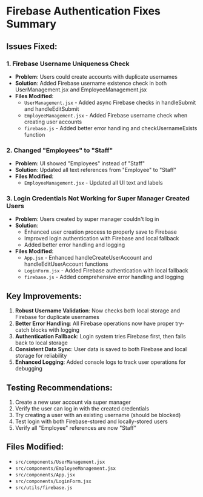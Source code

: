 # Firebase Authentication Fixes Summary

## Issues Fixed:

### 1. Firebase Username Uniqueness Check
- **Problem**: Users could create accounts with duplicate usernames
- **Solution**: Added Firebase username existence check in both UserManagement.jsx and EmployeeManagement.jsx
- **Files Modified**: 
  - `UserManagement.jsx` - Added async Firebase checks in handleSubmit and handleEditSubmit
  - `EmployeeManagement.jsx` - Added Firebase username check when creating user accounts
  - `firebase.js` - Added better error handling and checkUsernameExists function

### 2. Changed "Employees" to "Staff"
- **Problem**: UI showed "Employees" instead of "Staff"
- **Solution**: Updated all text references from "Employee" to "Staff"
- **Files Modified**: 
  - `EmployeeManagement.jsx` - Updated all UI text and labels

### 3. Login Credentials Not Working for Super Manager Created Users
- **Problem**: Users created by super manager couldn't log in
- **Solution**: 
  - Enhanced user creation process to properly save to Firebase
  - Improved login authentication with Firebase and local fallback
  - Added better error handling and logging
- **Files Modified**:
  - `App.jsx` - Enhanced handleCreateUserAccount and handleEditUserAccount functions
  - `LoginForm.jsx` - Added Firebase authentication with local fallback
  - `firebase.js` - Added comprehensive error handling and logging

## Key Improvements:

1. **Robust Username Validation**: Now checks both local storage and Firebase for duplicate usernames
2. **Better Error Handling**: All Firebase operations now have proper try-catch blocks with logging
3. **Authentication Fallback**: Login system tries Firebase first, then falls back to local storage
4. **Consistent Data Sync**: User data is saved to both Firebase and local storage for reliability
5. **Enhanced Logging**: Added console logs to track user operations for debugging

## Testing Recommendations:

1. Create a new user account via super manager
2. Verify the user can log in with the created credentials
3. Try creating a user with an existing username (should be blocked)
4. Test login with both Firebase-stored and locally-stored users
5. Verify all "Employee" references are now "Staff"

## Files Modified:
- `src/components/UserManagement.jsx`
- `src/components/EmployeeManagement.jsx` 
- `src/components/App.jsx`
- `src/components/LoginForm.jsx`
- `src/utils/firebase.js`